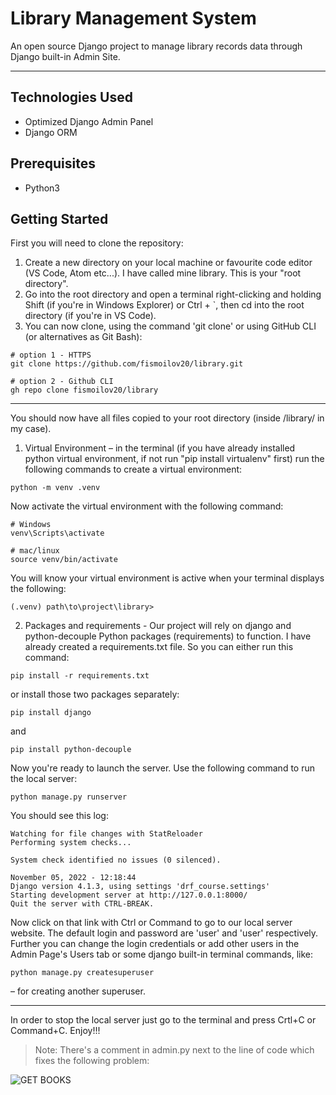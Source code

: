 # Library Management System

An open source Django project to manage library records data through Django built-in Admin Site.

***

## Technologies Used
  - Optimized Django Admin Panel
  - Django ORM
## Prerequisites
  - Python3
  
## Getting Started
First you will need to clone the repository:
  1) Create a new directory on your local machine or favourite code editor (VS Code, Atom etc...). I have called mine library. This is your "root directory".
  2) Go into the root directory and open a terminal right-clicking and holding Shift (if you're in Windows Explorer) or Ctrl + \`, then cd into the root directory (if you're in VS Code).
  3) You can now clone, using the command 'git clone' or using GitHub CLI (or alternatives as Git Bash):
  ```
  # option 1 - HTTPS
  git clone https://github.com/fismoilov20/library.git
  
  # option 2 - Github CLI
  gh repo clone fismoilov20/library
  ```
***

You should now have all files copied to your root directory (inside /library/ in my case). 
1) Virtual Environment – in the terminal (if you have already installed python virtual environment, if not run "pip install virtualenv" first) run the following commands to create a virtual environment:
```
python -m venv .venv
```
Now activate the virtual environment with the following command:
```
# Windows
venv\Scripts\activate

# mac/linux
source venv/bin/activate
```
You will know your virtual environment is active when your terminal displays the following:
```
(.venv) path\to\project\library>
```
2) Packages and requirements - Our project will rely on django and python-decouple Python packages (requirements) to function. I have already created a requirements.txt file. So you can either run this command:
```
pip install -r requirements.txt
```
or install those two packages separately:
```
pip install django
```
and
```
pip install python-decouple
```
Now you're ready to launch the server. Use the following command to run the local server:
```
python manage.py runserver
```
You should see this log:
```
Watching for file changes with StatReloader
Performing system checks...

System check identified no issues (0 silenced).

November 05, 2022 - 12:18:44
Django version 4.1.3, using settings 'drf_course.settings'
Starting development server at http://127.0.0.1:8000/
Quit the server with CTRL-BREAK.
```
Now click on that link with Ctrl or Command to go to our local server website. The default login and password are 'user' and 'user' respectively. Further you can change the login credentials or add other users in the Admin Page's Users tab or some django built-in terminal commands, like:
```
python manage.py createsuperuser
```
– for creating another superuser.

***

In order to stop the local server just go to the terminal and press Crtl+C or Command+C.
Enjoy!!!


> Note: There's a comment in admin.py next to the line of code which fixes the following problem:

![GET BOOKS](https://user-images.githubusercontent.com/101515354/212142762-7986d7fd-2980-4591-aabd-cfd18bd3ac2f.png)


